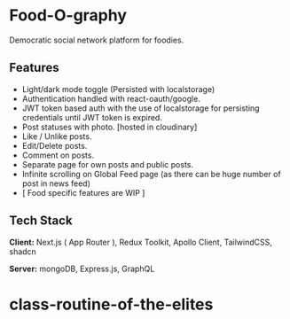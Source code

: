 # Food-O-graphy

Democratic social network platform for foodies.

## Features

- Light/dark mode toggle (Persisted with localstorage)
- Authentication handled with react-oauth/google.
- JWT token based auth with the use of localstorage for persisting credentials until JWT token is expired.
- Post statuses with photo. [hosted in cloudinary]
- Like / Unlike posts.
- Edit/Delete posts.
- Comment on posts.
- Separate page for own posts and public posts.
- Infinite scrolling on Global Feed page (as there can be huge number of post in news feed)
- [ Food specific features are WIP ]

## Tech Stack

**Client:** Next.js ( App Router ), Redux Toolkit, Apollo Client, TailwindCSS, shadcn

**Server:** mongoDB, Express.js, GraphQL
# class-routine-of-the-elites
